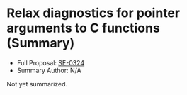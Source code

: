 # Relax diagnostics for pointer arguments to C functions (Summary)

* Full Proposal: [SE-0324](https://github.com/apple/swift-evolution/blob/main/proposals/0324-c-lang-pointer-arg-conversion.md)
* Summary Author: N/A

Not yet summarized.
